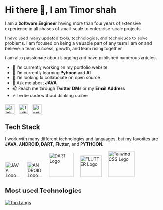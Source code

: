 # Hi there 👋, I am Timor shah 

I am a **Software Engineer**  having more than four years of extensive experience in all phases of small-scale to enterprise-scale projects.

I have used many updated tools, technologies, and techniques to solve problems. I am focused on being a valuable part of any team I am on and believe in team success, growth, and team rising together.

I am also passionate about blogging and have published numerous articles.

- 🔭 I'm currently working on my portfolio website
- 🌱 I'm currently learning **Pyhoon** and **AI**
- 👯 I'm looking to collaborate on open source
- 💬 Ask me about **JAVA**
- 📫 Reach me through **Twitter DMs** or my **Email Address**
- ⚡ I write code without drinking coffee


<a href="https://www.linkedin.com/in/timorshahtahib">
  <img src="https://cdn.worldvectorlogo.com/logos/linkedin-icon-2.svg" title="LinkedIn" alt="Linkedin Account" width="30" />
</a> &ensp;
<a href="https://twitter.com/timorshahtahib">
  <img src="https://cdn.worldvectorlogo.com/logos/twitter-3.svg" title="Twitter" alt="Twitter Account" width="30" />
</a> &ensp;
<a href="https://www.instagram.com/timorshah_tahib">
  <img src="https://cdn.worldvectorlogo.com/logos/instagram-5.svg" title="Instagram" alt="Instagram Account" width="30" />
</a> &ensp;

<br>

## Tech Stack
 
I work with many different technologies and languages, but my favorites are **JAVA**, **ANDROID**, **DART**, **Flutter**, and **PYTHOON**.

<img src="https://cdn.worldvectorlogo.com/logos/java-4.svg" title="JAVA" alt="JAVA Logo" width="50" /> &emsp;
<img src="https://cdn.worldvectorlogo.com/logos/android.svg" title="ANDROID" alt="ANDROID Logo" width="50" /> &emsp;
<img src="https://cdn.worldvectorlogo.com/logos/dart.svg" title="DART" alt="DART Logo" width="80" /> &emsp;
<img src="https://cdn.worldvectorlogo.com/logos/flutter.svg" title="FLUTTER" alt="FLUTTER Logo" width="70" /> &emsp;
<img src="https://cdn.worldvectorlogo.com/logos/python-5.svg" title="Pythonn" alt="Tailwind CSS Logo" width="86" /> &emsp;


## Most used Technologies 
 
[![Top Langs](https://github-readme-stats.vercel.app/api/top-langs/?username=timorshahtahib&layout=compact&theme=tokyonight)](https://github.com/anuraghazra/github-readme-stats)

